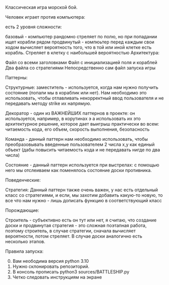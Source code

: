 Классическая игра морской бой.

Человек играет против компьютера:

есть 2 уровня сложности:

базовый - компьютер рандомно стреляет по полю, но при попадании ищет корабли рядом
продвинутый - компюьтер перед каждым свои ходом вычисляет вероятность того, что в той или иной клетке есть корабль. Стреляет в клетку с наибольшей вероятностью
Архитектура:

Файл со всеми заголовками Файл с инициализацией поля и кораблей Два файла со стратегиями Непосредственно сам файл запуска игры

Паттерны:

Структурные:
заместитель - используется, когда нам нужно получить состояние (попали мы в кораблик или нет). Нам необходимо это использовать, чтобы отлавливать некорректный ввод пользователя и не передавать методу strike их напрямую.

Декоратор - один из ВАЖНЕЙШИХ паттернов в проекте: он используется, например, в корутинах э а использовать их это архитектурное решение, которое дает выигрыш практически во всем: читаемость кода, его объем, скорость выполнения, безопасность

Команда - данный паттерн нам необходимо использовать, чтобы преобразовывать введенные пользователем 2 числа x,y как единый объект (дабы повысить читаемость кода и не передавать нигде по два числа)


Состояние - данный паттерн используется при выстрелах: с помощью него мы отслеиваем как поменялось состояние доски противника.

Поведенческие:

Стратегия: Данный паттерн также очень важен, у нас есть отдельный класс со стратегиями, и если, мы захотим добавить какую-то новую, то все что нам нужно - лишь дописать функцию в соответствующий класс

Порождающие:

Строитель - субъективно есть он тут или нет, я считаю, что создание доски и продвинутая стратегия - это сложная поэтапная работа, поэтому строитель, в случае стратегии, сначала вычисляет вероятности, потом стреляет. В случае доски аналогично есть несколько этапов.


Правила запуска:

0) Вам неободима версия python 3.10
1) Нужно склонировать репозиторий.
2) В консоль прописать python3 sources/BATTLESHIP.py
3) Четко следовать инструкциям на экране